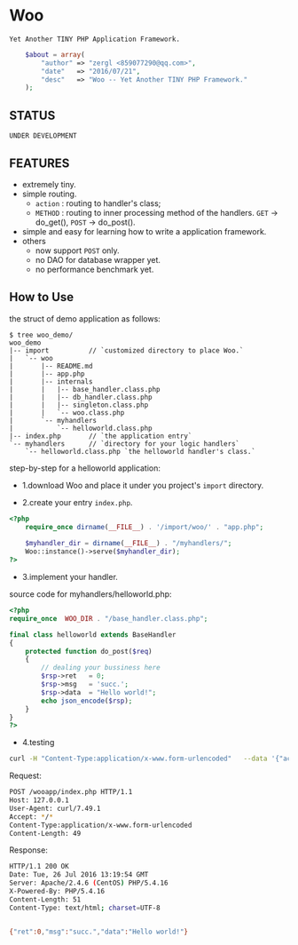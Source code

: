 # Woo

    Yet Another TINY PHP Application Framework.

```php
    $about = array(
        "author" => "zergl <859077290@qq.com>",
        "date"   => "2016/07/21",
        "desc"   => "Woo -- Yet Another TINY PHP Framework."
    );
```

## STATUS

`UNDER DEVELOPMENT`

## FEATURES

* extremely tiny.
* simple routing.
    * `action` : routing to handler's class;
    * `METHOD` : routing to inner processing method of the handlers. `GET` -> do_get(), `POST` -> do_post().
* simple and easy for learning how to write a application framework.
* others
    * now support `POST` only.
    * no DAO for database wrapper yet.
    * no performance benchmark yet.


## How to Use

the struct of demo application as follows:

```
$ tree woo_demo/
woo_demo
|-- import          // `customized directory to place Woo.`
|   `-- woo
|       |-- README.md
|       |-- app.php
|       |-- internals
|       |   |-- base_handler.class.php
|       |   |-- db_handler.class.php
|       |   |-- singleton.class.php
|       |   `-- woo.class.php
|       `-- myhandlers
|           `-- helloworld.class.php
|-- index.php       // `the application entry`
`-- myhandlers      // `directory for your logic handlers`
    `-- helloworld.class.php `the helloworld handler's class.`
```

step-by-step for a helloworld application:

- 1.download Woo and place it under you project's `import` directory.

- 2.create your entry `index.php`.

```php
<?php
    require_once dirname(__FILE__) . '/import/woo/' . "app.php";
    
    $myhandler_dir = dirname(__FILE__) . "/myhandlers/";
    Woo::instance()->serve($myhandler_dir);
?>
```


- 3.implement your handler.

source code for myhandlers/helloworld.php:

```php
<?php
require_once  WOO_DIR . "/base_handler.class.php";

final class helloworld extends BaseHandler 
{
    protected function do_post($req) 
    {
        // dealing your bussiness here
        $rsp->ret   = 0;
        $rsp->msg   = 'succ.';
        $rsp->data  = "Hello world!";
        echo json_encode($rsp);
    }
}
?>

```

- 4.testing

```bash
curl -H "Content-Type:application/x-www.form-urlencoded"   --data '{"action" : "helloworld","data" : {"a":1, "b":2}}' http://127.0.0.1/wooapp/index.php -v
```

Request:
```bash
POST /wooapp/index.php HTTP/1.1
Host: 127.0.0.1
User-Agent: curl/7.49.1
Accept: */*
Content-Type:application/x-www.form-urlencoded
Content-Length: 49
```

Response:
```bash
HTTP/1.1 200 OK
Date: Tue, 26 Jul 2016 13:19:54 GMT
Server: Apache/2.4.6 (CentOS) PHP/5.4.16
X-Powered-By: PHP/5.4.16
Content-Length: 51
Content-Type: text/html; charset=UTF-8


{"ret":0,"msg":"succ.","data":"Hello world!"}

```
